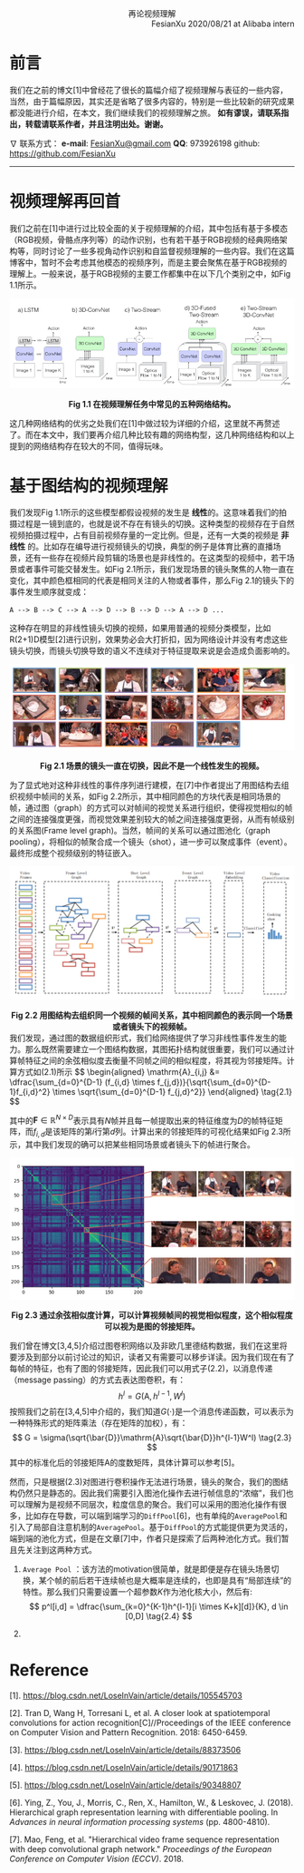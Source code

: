 <div align='center'>
    再论视频理解
</div>

<div align='right'>
    FesianXu 2020/08/21 at Alibaba intern
</div>



# 前言

我们在之前的博文[1]中曾经花了很长的篇幅介绍了视频理解与表征的一些内容，当然，由于篇幅原因，其实还是省略了很多内容的，特别是一些比较新的研究成果都没能进行介绍，在本文，我们继续我们的视频理解之旅。 **如有谬误，请联系指出，转载请联系作者，并且注明出处。谢谢。**

$\nabla$ 联系方式：
**e-mail**: [FesianXu@gmail.com](mailto:FesianXu@gmail.com)
**QQ**: 973926198
github: https://github.com/FesianXu

-----



# 视频理解再回首

我们之前在[1]中进行过比较全面的关于视频理解的介绍，其中包括有基于多模态（RGB视频，骨骼点序列等）的动作识别，也有若干基于RGB视频的经典网络架构等，同时讨论了一些多视角动作识别和自监督视频理解的一些内容。我们在这篇博客中，暂时不会考虑其他模态的视频序列，而是主要会聚焦在基于RGB视频的理解上。一般来说，基于RGB视频的主要工作都集中在以下几个类别之中，如Fig 1.1所示。

![5types_networks][5types_networks]

<div align='center'>
    <b>
        Fig 1.1 在视频理解任务中常见的五种网络结构。
    </b>
</div>

这几种网络结构的优劣之处我们在[1]中做过较为详细的介绍，这里就不再赘述了。而在本文中，我们要再介绍几种比较有趣的网络构型，这几种网络结构和以上提到的网络结构存在较大的不同，值得玩味。



# 基于图结构的视频理解

我们发现Fig 1.1所示的这些模型都假设视频的发生是 **线性**的。这意味着我们的拍摄过程是一镜到底的，也就是说不存在有镜头的切换。这种类型的视频存在于自然视频拍摄过程中，占有目前视频存量的一定比例。但是，还有一大类的视频是 **非线性** 的。比如存在编导进行视频镜头的切换，典型的例子是体育比赛的直播场景，还有一些存在视频片段剪辑的场景也是非线性的。在这类型的视频中，若干场景或者事件可能交替发生。如Fig 2.1所示，我们发现场景的镜头聚焦的人物一直在变化，其中颜色框相同的代表是相同关注的人物或者事件，那么Fig 2.1的镜头下的事件发生顺序就变成：

```shell
A --> B --> C --> A --> D --> B --> D --> A --> D ...
```

这种存在明显的非线性镜头切换的视频，如果用普通的视频分类模型，比如R(2+1)D模型[2]进行识别，效果势必会大打折扣，因为网络设计并没有考虑这些镜头切换，而镜头切换导致的语义不连续对于特征提取来说是会造成负面影响的。

![non_linear_seq][non_linear_seq]

<div align='center'>
    <b>
        Fig 2.1 场景的镜头一直在切换，因此不是一个线性发生的视频。
    </b>
</div>

为了显式地对这种非线性的事件序列进行建模，在[7]中作者提出了用图结构去组织视频中帧间的关系，如Fig 2.2所示，其中相同颜色的方块代表是相同场景的帧，通过图（graph）的方式可以对帧间的视觉关系进行组织，使得视觉相似的帧之间的连接强度更强，而视觉效果差别较大的帧之间连接强度更弱，从而有帧级别的关系图(Frame level graph)。当然，帧间的关系可以通过图池化（graph pooling），将相似的帧聚合成一个镜头（shot），进一步可以聚成事件（event）。最终形成整个视频级别的特征嵌入。

![graph_video][graph_video]

<div align='center'>
    <b>
        Fig 2.2 用图结构去组织同一个视频的帧间关系，其中相同颜色的表示同一个场景或者镜头下的视频帧。
    </b>
</div>
我们发现，通过图的数据组织形式，我们给网络提供了学习非线性事件发生的能力。那么既然需要建立一个图结构数据，其图拓扑结构就很重要，我们可以通过计算帧特征之间的余弦相似度去衡量不同帧之间的相似程度，将其视为邻接矩阵。计算方式如(2.1)所示
$$
\begin{aligned}
\mathrm{A}_{i,j} &= \dfrac{\sum_{d=0}^{D-1} (f_{i,d} \times f_{j,d})}{\sqrt{\sum_{d=0}^{D-1}f_{i,d}^2} \times \sqrt{\sum_{d=0}^{D-1} f_{j,d}^2}}
\end{aligned}
\tag{2.1}
$$

其中的$\mathbf{F} \in \mathbb{R}^{N \times D}$表示具有$N$帧并且每一帧提取出来的特征维度为$D$的帧特征矩阵，而$f_{i,d}$是该矩阵的第$i$行第$d$列。计算出来的邻接矩阵的可视化结果如Fig 2.3所示，其中我们发现的确可以把某些相同场景或者镜头下的帧进行聚合。

![similarity_matrix][similarity_matrix]

<div align='center'>
    <b>
        Fig 2.3 通过余弦相似度计算，可以计算视频帧间的视觉相似程度，这个相似程度可以视为是图的邻接矩阵。
    </b>
</div>

我们曾在博文[3,4,5]介绍过图卷积网络以及非欧几里德结构数据，我们在这里将要涉及到部分以前讨论过的知识，读者又有需要可以移步详读。因为我们现在有了每帧的特征，也有了图的邻接矩阵，因此我们可以用式子(2.2)，以消息传递（message passing）的方式去表达图卷积，有：
$$
h^{l} = G(\mathrm{A},h^{l-1},W^l)
\tag{2.2}
$$
按照我们之前在[3,4,5]中介绍的，我们知道$G(\cdot)$是一个消息传递函数，可以表示为一种特殊形式的矩阵乘法（存在矩阵的加权），有：
$$
G = \sigma(\sqrt{\bar{D}}\mathrm{A}\sqrt{\bar{D}}h^{l-1}W^l)
\tag{2.3}
$$
其中的标准化后的邻接矩阵$\mathrm{A}$的度数矩阵，具体计算可以参考[5]。

然而，只是根据(2.3)对图进行卷积操作无法进行场景，镜头的聚合，我们的图结构仍然只是静态的。因此我们需要引入图池化操作去进行帧信息的“浓缩”，我们也可以理解为是视频不同层次，粒度信息的聚合。我们可以采用的图池化操作有很多，比如存在导数，可以端到端学习的`DiffPool`[6]，也有单纯的`AveragePool`和引入了局部自注意机制的`AveragePool`。基于`DiffPool`的方式能提供更为灵活的，端到端的池化方式，但是在文章[7]中，作者只是探索了后两种池化方式。我们暂且先关注到这两种方式。

1. `Average Pool` ：该方法的motivation很简单，就是即便是存在镜头场景切换，某个帧的前后若干连续帧也是大概率是连续的，也即是具有“局部连续”的特性。那么我们只需要设置一个超参数$K$作为池化核大小，然后有:
   $$
   p^l[i,d] = \dfrac{\sum_{k=0}^{K-1}h^{l-1}[i \times K+k][d]}{K}, d \in [0,D]
   \tag{2.4}
   $$

2. 









# Reference

[1]. https://blog.csdn.net/LoseInVain/article/details/105545703

[2]. Tran D, Wang H, Torresani L, et al. A closer look at spatiotemporal convolutions for action recognition[C]//Proceedings of the IEEE conference on Computer Vision and Pattern Recognition. 2018: 6450-6459.

[3]. https://blog.csdn.net/LoseInVain/article/details/88373506

[4]. https://blog.csdn.net/LoseInVain/article/details/90171863

[5]. https://blog.csdn.net/LoseInVain/article/details/90348807

[6]. Ying, Z., You, J., Morris, C., Ren, X., Hamilton, W., & Leskovec, J. (2018). Hierarchical graph representation learning with differentiable pooling. In *Advances in neural information processing systems* (pp. 4800-4810).

[7]. Mao, Feng, et al. "Hierarchical video frame sequence representation with deep convolutional graph network." *Proceedings of the European Conference on Computer Vision (ECCV)*. 2018.











[5types_networks]: ./imgs2/5types_networks.png
[non_linear_seq]: ./imgs2/non_linear_seq.png

[graph_video]: ./imgs2/graph_video.png

[similarity_matrix]: ./imgs2/similarity_matrix.png











